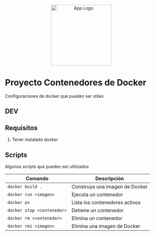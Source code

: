 <p align="center">
  <a href="https://github.com/" target="blank">
  <img src="https://cdn-icons-png.flaticon.com/512/25/25231.png" width="200" alt="App Logo" /></a>
</p>

# Proyecto Contenedores de Docker

Configuraciones de docker que pueden ser utiles

## DEV

## Requisitos

1. Tener instalado docker

## Scripts

Algunos scripts que pueden ser utilizados

| Comando                    | Descripción                    |
| -------------------------- | ------------------------------ |
| `docker build .`           | Construye una imagen de Docker |
| `docker run <imagen>`      | Ejecuta un contenedor          |
| `docker ps`                | Lista los contenedores activos |
| `docker stop <contenedor>` | Detiene un contenedor          |
| `docker rm <contenedor>`   | Elimina un contenedor          |
| `docker rmi <imagen>`      | Elimina una imagen de Docker   |
